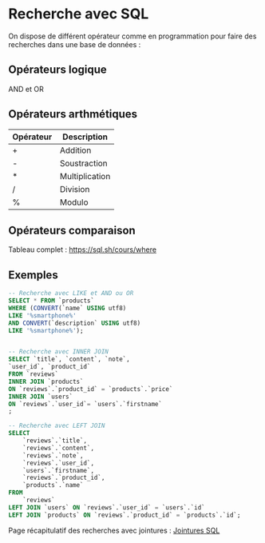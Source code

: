 # Recherche avec SQL

On dispose de différent opérateur comme en programmation pour faire des recherches dans une base de données :


## Opérateurs logique 

AND et OR 

## Opérateurs arthmétiques 

| Opérateur | Description |
| --- | --- |
| + | Addition |
| - | Soustraction |
| * | Multiplication |
| / | Division |
| % | Modulo |

## Opérateurs comparaison 

Tableau complet : https://sql.sh/cours/where


## Exemples 

```sql
-- Recherche avec LIKE et AND ou OR
SELECT * FROM `products` 
WHERE (CONVERT(`name` USING utf8) 
LIKE '%smartphone%' 
AND CONVERT(`description` USING utf8) 
LIKE '%smartphone%');


-- Recherche avec INNER JOIN
SELECT `title`, `content`, `note`, 
`user_id`, `product_id`
FROM `reviews`
INNER JOIN `products`
ON `reviews`.`product_id` = `products`.`price`
INNER JOIN `users`
ON `reviews`.`user_id`= `users`.`firstname`
;

-- Recherche avec LEFT JOIN
SELECT
    `reviews`.`title`,
    `reviews`.`content`,
    `reviews`.`note`,
    `reviews`.`user_id`,
    `users`.`firstname`,
    `reviews`.`product_id`,
    `products`.`name`
FROM
    `reviews`
LEFT JOIN `users` ON `reviews`.`user_id` = `users`.`id`
LEFT JOIN `products` ON `reviews`.`product_id` = `products`.`id`;
```

Page récapitulatif des recherches avec jointures : [Jointures SQL](https://sql.sh/cours/jointures)